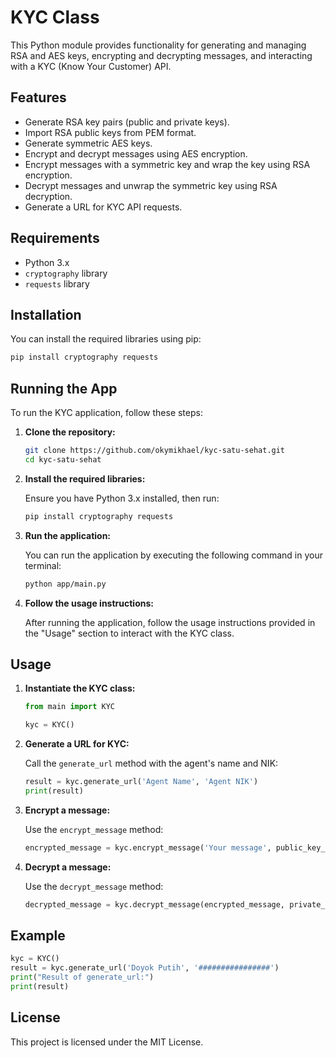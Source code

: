 # KYC Class

This Python module provides functionality for generating and managing RSA and AES keys, encrypting and decrypting messages, and interacting with a KYC (Know Your Customer) API.

## Features

- Generate RSA key pairs (public and private keys).
- Import RSA public keys from PEM format.
- Generate symmetric AES keys.
- Encrypt and decrypt messages using AES encryption.
- Encrypt messages with a symmetric key and wrap the key using RSA encryption.
- Decrypt messages and unwrap the symmetric key using RSA decryption.
- Generate a URL for KYC API requests.

## Requirements

- Python 3.x
- `cryptography` library
- `requests` library

## Installation

You can install the required libraries using pip:

```bash
pip install cryptography requests
```

## Running the App

To run the KYC application, follow these steps:

1. **Clone the repository:**

   ```bash
   git clone https://github.com/okymikhael/kyc-satu-sehat.git
   cd kyc-satu-sehat
   ```

2. **Install the required libraries:**

   Ensure you have Python 3.x installed, then run:

   ```bash
   pip install cryptography requests
   ```

3. **Run the application:**

   You can run the application by executing the following command in your terminal:

   ```bash
   python app/main.py
   ```

4. **Follow the usage instructions:**

   After running the application, follow the usage instructions provided in the "Usage" section to interact with the KYC class.

## Usage

1. **Instantiate the KYC class:**

   ```python
   from main import KYC

   kyc = KYC()
   ```

2. **Generate a URL for KYC:**

   Call the `generate_url` method with the agent's name and NIK:

   ```python
   result = kyc.generate_url('Agent Name', 'Agent NIK')
   print(result)
   ```

3. **Encrypt a message:**

   Use the `encrypt_message` method:

   ```python
   encrypted_message = kyc.encrypt_message('Your message', public_key_pem)
   ```

4. **Decrypt a message:**

   Use the `decrypt_message` method:

   ```python
   decrypted_message = kyc.decrypt_message(encrypted_message, private_key_pem)
   ```

## Example

```python
kyc = KYC()
result = kyc.generate_url('Doyok Putih', '################')
print("Result of generate_url:")
print(result)
```

## License

This project is licensed under the MIT License.
